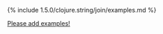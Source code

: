 {% include 1.5.0/clojure.string/join/examples.md %}

[Please add examples!](https://github.com/arrdem/grimoire/edit/master/_includes/1.6.0/clojure.string/join/examples.md)
